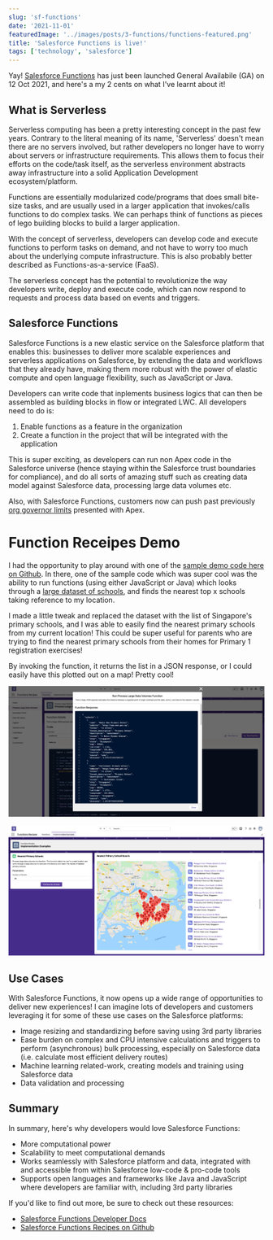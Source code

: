 ```yaml
---
slug: 'sf-functions'
date: '2021-11-01'
featuredImage: '../images/posts/3-functions/functions-featured.png'
title: 'Salesforce Functions is live!'
tags: ['technology', 'salesforce']
---
```


Yay! [Salesforce Functions](https://developer.salesforce.com/docs/platform/functions/overview) has just been launched General Availabile (GA) on 12 Oct 2021, and here's a my 2 cents on what I've learnt about it!

## What is Serverless

Serverless computing has been a pretty interesting concept in the past few years. Contrary to the literal meaning of its name, 'Serverless' doesn't mean there are no servers involved, but rather developers no longer have to worry about servers or infrastructure requirements. This allows them to focus their efforts on the code/task itself, as the serverless environment abstracts away infrastructure into a solid Application Development ecosystem/platform.

Functions are essentially modularized code/programs that does small bite-size tasks, and are usually used in a larger application that invokes/calls functions to do complex tasks. We can perhaps think of functions as pieces of lego building blocks to build a larger application.

With the concept of serverless, developers can develop code and execute functions to perform tasks on demand, and not have to worry too much about the underlying compute infrastructure. This is also probably better described as Functions-as-a-service (FaaS).

The serverless concept has the potential to revolutionize the way developers write, deploy and execute code, which can now respond to requests and process data based on events and triggers.

## Salesforce Functions

Salesforce Functions is a new elastic service on the Salesforce platform that enables this: businesses to deliver more scalable experiences and serverless applications on Salesforce, by extending the data and workflows that they already have, making them more robust with the power of elastic compute and open language flexibility, such as JavaScript or Java.

Developers can write code that inplements business logics that can then be assembled as building blocks in flow or integrated LWC. All developers need to do is:

1. Enable functions as a feature in the organization
2. Create a function in the project that will be integrated with the application

This is super exciting, as developers can run non Apex code in the Salesforce universe (hence staying within the Salesforce trust boundaries for compliance), and do all sorts of amazing stuff such as creating data model against Salesforce data, processing large data volumes etc.

Also, with Salesforce Functions, customers now can push past previously [org governor limits](https://developer.salesforce.com/docs/atlas.en-us.salesforce_app_limits_cheatsheet.meta/salesforce_app_limits_cheatsheet/salesforce_app_limits_platform_apexgov.htm) presented with Apex.

# Function Receipes Demo

I had the opportunity to play around with one of the [sample demo code here on Github](https://github.com/trailheadapps/functions-recipes). In there, one of the sample code which was super cool was the ability to run functions (using either JavaScript or Java) which looks through a [large dataset of schools](https://code.org/learn/find-school/json), and finds the nearest top x schools taking reference to my location.

I made a little tweak and replaced the dataset with the list of Singapore's primary schools, and I was able to easily find the nearest primary schools from my current location! This could be super useful for parents who are trying to find the nearest primary schools from their homes for Primary 1 registration exercises!

By invoking the function, it returns the list in a JSON response, or I could easily have this plotted out on a map! Pretty cool!

![Functions JSON](../images/posts/3-functions/functions-json.png)

![Functions LWC](../images/posts/3-functions/functions-lwc.png)

## Use Cases

With Salesforce Functions, it now opens up a wide range of opportunities to deliver new experiences! I can imagine lots of developers and customers leveraging it for some of these use cases on the Salesforce platforms:

- Image resizing and standardizing before saving using 3rd party libraries
- Ease burden on complex and CPU intensive calculations and triggers to perform (asynchronous) bulk processing, especially on Salesforce data (i.e. calculate most efficient delivery routes)
- Machine learning related-work, creating models and training using Salesforce data
- Data validation and processing

## Summary

In summary, here's why developers would love Salesforce Functions:

- More computational power
- Scalability to meet computational demands
- Works seamlessly with Salesforce platform and data, integrated with and accessible from within Salesforce low-code & pro-code tools
- Supports open languages and frameworks like Java and JavaScript where developers are familiar with, including 3rd party libraries

If you'd like to find out more, be sure to check out these resources:

- [Salesforce Functions Developer Docs](https://developer.salesforce.com/docs/platform/functions/overview)
- [Salesforce Functions Recipes on Github](https://github.com/trailheadapps/functions-recipes)
